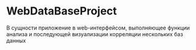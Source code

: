 # WebDataBaseProject

В сущности приложение в web-интерфейсом, выполняющее функции анализа и последующей визуализации корреляции нескольких баз данных

